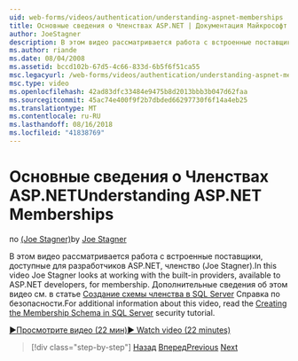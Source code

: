 ```yaml
---
uid: web-forms/videos/authentication/understanding-aspnet-memberships
title: Основные сведения о Членствах ASP.NET | Документация Майкрософт
author: JoeStagner
description: В этом видео рассматривается работа с встроенные поставщики, доступные для разработчиков ASP.NET, членство (Joe Stagner). Дополнительные сведения об этой...
ms.author: riande
ms.date: 08/04/2008
ms.assetid: bccd102b-67d5-4c66-833d-6b5f6f51ca55
msc.legacyurl: /web-forms/videos/authentication/understanding-aspnet-memberships
msc.type: video
ms.openlocfilehash: 42ad83dfc33484e9475b8d2013bbb3b047d62faa
ms.sourcegitcommit: 45ac74e400f9f2b7dbded66297730f6f14a4eb25
ms.translationtype: MT
ms.contentlocale: ru-RU
ms.lasthandoff: 08/16/2018
ms.locfileid: "41838769"
---
```

<a name="understanding-aspnet-memberships"></a><span data-ttu-id="79285-104">Основные сведения о Членствах ASP.NET</span><span class="sxs-lookup"><span data-stu-id="79285-104">Understanding ASP.NET Memberships</span></span>
====================
<span data-ttu-id="79285-105">по [(Joe Stagner)](https://github.com/JoeStagner)</span><span class="sxs-lookup"><span data-stu-id="79285-105">by [Joe Stagner](https://github.com/JoeStagner)</span></span>

<span data-ttu-id="79285-106">В этом видео рассматривается работа с встроенные поставщики, доступные для разработчиков ASP.NET, членство (Joe Stagner).</span><span class="sxs-lookup"><span data-stu-id="79285-106">In this video Joe Stagner looks at working with the built-in providers, available to ASP.NET developers, for membership.</span></span> <span data-ttu-id="79285-107">Дополнительные сведения об этом видео см. в статье [Создание схемы членства в SQL Server](../../overview/older-versions-security/membership/creating-the-membership-schema-in-sql-server-vb.md) Справка по безопасности.</span><span class="sxs-lookup"><span data-stu-id="79285-107">For additional information about this video, read the [Creating the Membership Schema in SQL Server](../../overview/older-versions-security/membership/creating-the-membership-schema-in-sql-server-vb.md) security tutorial.</span></span>

[<span data-ttu-id="79285-108">&#9654;Просмотрите видео (22 мин)</span><span class="sxs-lookup"><span data-stu-id="79285-108">&#9654; Watch video (22 minutes)</span></span>](https://channel9.msdn.com/Blogs/ASP-NET-Site-Videos/understanding-aspnet-memberships)

> [!div class="step-by-step"]
> <span data-ttu-id="79285-109">[Назад](use-custom-principal-objects.md)
> [Вперед](configuring-sql-to-work-with-membership-schemas.md)</span><span class="sxs-lookup"><span data-stu-id="79285-109">[Previous](use-custom-principal-objects.md)
[Next](configuring-sql-to-work-with-membership-schemas.md)</span></span>
